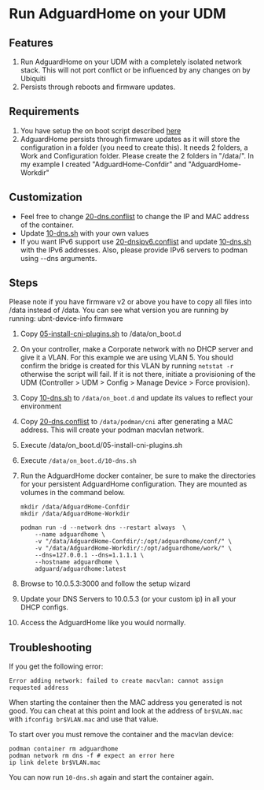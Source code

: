 # Run AdguardHome on your UDM

## Features

1. Run AdguardHome on your UDM with a completely isolated network stack. This will not port conflict or be influenced by any changes on by Ubiquiti
2. Persists through reboots and firmware updates.

## Requirements

1. You have setup the on boot script described [here](https://github.com/unifi-utilities/unifios-utilities/tree/main/on-boot-script)
1. AdguardHome persists through firmware updates as it will store the configuration in a folder (you need to create this). It needs 2 folders, a Work and Configuration folder. Please create the 2 folders in "/data/". In my example I created "AdguardHome-Confdir" and "AdguardHome-Workdir"

## Customization

- Feel free to change [20-dns.conflist](../cni-plugins/20-dns.conflist) to change the IP and MAC address of the container.
- Update [10-dns.sh](../dns-common/on_boot.d/10-dns.sh) with your own values
- If you want IPv6 support use [20-dnsipv6.conflist](../cni-plugins/20-dnsipv6.conflist) and update [10-dns.sh](../dns-common/on_boot.d/10-dns.sh) with the IPv6 addresses. Also, please provide IPv6 servers to podman using --dns arguments.

## Steps

Please note if you have firmware v2 or above you have to copy all files into /data instead of /data. You can see what version you are running by running: ubnt-device-info firmware

1. Copy [05-install-cni-plugins.sh](../cni-plugins/05-install-cni-plugins.sh) to /data/on_boot.d
1. On your controller, make a Corporate network with no DHCP server and give it a VLAN. For this example we are using VLAN 5. You should confirm the bridge is created for this VLAN by running `netstat -r` otherwise the script will fail. If it is not there, initiate a provisioning of the UDM (Controller > UDM > Config > Manage Device > Force provision).
1. Copy [10-dns.sh](../dns-common/on_boot.d/10-dns.sh) to `/data/on_boot.d` and update its values to reflect your environment
1. Copy [20-dns.conflist](../cni-plugins/20-dns.conflist) to `/data/podman/cni` after generating a MAC address. This will create your podman macvlan network.
1. Execute /data/on_boot.d/05-install-cni-plugins.sh
1. Execute `/data/on_boot.d/10-dns.sh`
1. Run the AdguardHome docker container, be sure to make the directories for your persistent AdguardHome configuration. They are mounted as volumes in the command below.

   ```shell script
   mkdir /data/AdguardHome-Confdir
   mkdir /data/AdguardHome-Workdir

   podman run -d --network dns --restart always  \
       --name adguardhome \
       -v "/data/AdguardHome-Confdir/:/opt/adguardhome/conf/" \
       -v "/data/AdguardHome-Workdir/:/opt/adguardhome/work/" \
       --dns=127.0.0.1 --dns=1.1.1.1 \
       --hostname adguardhome \
       adguard/adguardhome:latest
   ```

1. Browse to 10.0.5.3:3000 and follow the setup wizard
1. Update your DNS Servers to 10.0.5.3 (or your custom ip) in all your DHCP configs.
1. Access the AdguardHome like you would normally.

## Troubleshooting

If you get the following error:

```
Error adding network: failed to create macvlan: cannot assign requested address
```

When starting the container then the MAC address you generated is not good. You can cheat at this point and look at the address of `br$VLAN.mac` with `ifconfig br$VLAN.mac` and use that value.

To start over you must remove the container and the macvlan device:

```
podman container rm adguardhome
podman network rm dns -f # expect an error here
ip link delete br$VLAN.mac
```

You can now run `10-dns.sh` again and start the container again.
